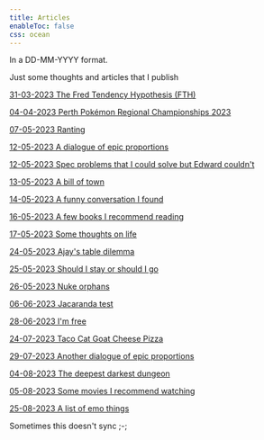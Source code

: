 ```yaml
---
title: Articles
enableToc: false
css: ocean
---
```

In a DD-MM-YYYY format.

Just some thoughts and articles that I publish

[31-03-2023 The Fred Tendency Hypothesis (FTH)](NotTheTagArticles/31-03-2023-the-fred-tendency-hypothesis-fth.md)

[04-04-2023 Perth Pokémon Regional Championships 2023](NotTheTagArticles/04-04-2023-perth-pokemon-regional-championships-2023.md)

[07-05-2023 Ranting](NotTheTagArticles/07-05-2023-Ranting.md)

[12-05-2023 A dialogue of epic proportions](NotTheTagArticles/12-05-2023-a-dialogue-of-epic-proportions.md)

[12-05-2023 Spec problems that I could solve but Edward couldn't](NotTheTagArticles/12-05-2023-spec-problems-i-could-solve-that-edward-couldnt.md)

[13-05-2023 A bill of town](NotTheTagArticles/13-05-2023-a-bill-of-town.md)

[14-05-2023 A funny conversation I found](NotTheTagArticles/14-05-2023-a-funny-conversation-i-found.md)

[16-05-2023 A few books I recommend reading](NotTheTagArticles/16-05-2023-a-few-books-i-recommend-reading.md)

[17-05-2023 Some thoughts on life](NotTheTagArticles/17-05-2023-some-thoughts-on-life.md)

[24-05-2023 Ajay's table dilemma](NotTheTagArticles/24-05-2023-ajays-table-dilemma.md)

[25-05-2023 Should I stay or should I go](NotTheTagArticles/25-05-2023-should-i-stay-or-should-i-go.md)

[26-05-2023 Nuke orphans](NotTheTagArticles/26-05-2023-nuke-orphans.md)

[06-06-2023 Jacaranda test](NotTheTagArticles/06-06-2023-jacaranda-test.md)

[28-06-2023 I'm free](NotTheTagArticles/28-06-2023-im-free.md)

[24-07-2023 Taco Cat Goat Cheese Pizza](NotTheTagArticles/24-07-2023-taco-cat-goat-cheese-pizza.md)

[29-07-2023 Another dialogue of epic proportions](NotTheTagArticles/29-07-2023-another-dialogue-of-epic-proportions.md)

[04-08-2023 The deepest darkest dungeon](NotTheTagArticles/04-08-2023-the-deepest-darkest-dungeon.md)

[05-08-2023 Some movies I recommend watching](NotTheTagArticles/05-08-2023-some-movies-i-recommend-watching.md)

[25-08-2023 A list of emo things](NotTheTagArticles/25-08-2023-a-list-of-emo-things.md)

Sometimes this doesn't sync ;-; 

